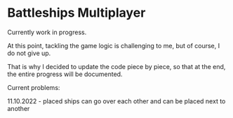 # Battleships Multiplayer
Currently work in progress.

At this point, tackling the game logic is challenging to me, but of course, I do not give up.

That is why I decided to update the code piece by piece, so that at the end, the entire progress will be documented.

Current problems:

11.10.2022 - placed ships can go over each other and can be placed next to another
